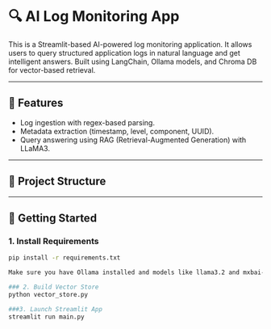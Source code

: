 
# 🔍 AI Log Monitoring App

This is a Streamlit-based AI-powered log monitoring application. It allows users to query structured application logs in natural language and get intelligent answers. Built using LangChain, Ollama models, and Chroma DB for vector-based retrieval.

---

## 🧠 Features

- Log ingestion with regex-based parsing.
- Metadata extraction (timestamp, level, component, UUID).
- Query answering using RAG (Retrieval-Augmented Generation) with LLaMA3.

---

## 📁 Project Structure


---

## 🚀 Getting Started

### 1. Install Requirements

```bash
pip install -r requirements.txt

Make sure you have Ollama installed and models like llama3.2 and mxbai-embed-large pulled

### 2. Build Vector Store
python vector_store.py

###3. Launch Streamlit App
streamlit run main.py

